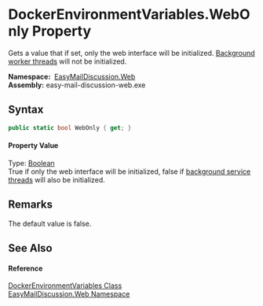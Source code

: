 DockerEnvironmentVariables.WebOnly Property
===========================================
Gets a value that if set, only the web interface will be initialized. [Background worker threads][1] will not be initialized.

  **Namespace:**  [EasyMailDiscussion.Web][2]  
  **Assembly:** easy-mail-discussion-web.exe

Syntax
------

```csharp
public static bool WebOnly { get; }
```

#### Property Value
Type: [Boolean][3]  
 True if only the web interface will be initialized, false if [background service threads][1] will also be initialized. 

Remarks
-------
 The default value is false. 

See Also
--------

#### Reference
[DockerEnvironmentVariables Class][4]  
[EasyMailDiscussion.Web Namespace][2]  

[1]: https://docs.microsoft.com/dotnet/api/microsoft.extensions.hosting.backgroundservice
[2]: ../README.md
[3]: https://docs.microsoft.com/dotnet/api/system.boolean
[4]: README.md